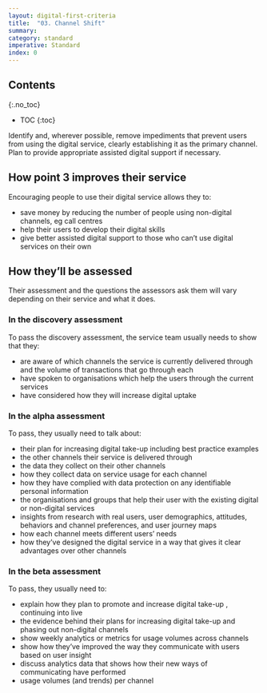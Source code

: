 ```yaml
---
layout: digital-first-criteria
title:  "03. Channel Shift"
summary:
category: standard
imperative: Standard
index: 0
---
```


## Contents
{:.no_toc}
* TOC
{:toc}
<!--TOC max3-->


Identify and, wherever possible, remove impediments that prevent users from using the digital service, clearly establishing it as the primary channel. Plan to provide appropriate assisted digital support if necessary.

## How point 3 improves their service

Encouraging people to use their digital service allows they to:

* save money by reducing the number of people using non-digital channels, eg call centres
* help their users to develop their digital skills
* give better assisted digital support to those who can’t use digital services on their own

## How they’ll be assessed

Their assessment and the questions the assessors ask them will vary depending on their service and what it does.

### In the discovery assessment

To pass the discovery assessment, the service team usually needs to show that they:

* are aware of which channels the service is currently delivered through and the volume of transactions that go through each
* have spoken to organisations which help the users through the current services
* have considered how they will increase digital uptake

### In the alpha assessment

To pass, they usually need to talk about:

* their plan for increasing digital take-up including best practice examples
* the other channels their service is delivered through
* the data they collect on their other channels
* how they collect data on service usage for each channel
* how they have complied with data protection on any identifiable personal information
* the organisations and groups that help their user with the existing digital or non-digital services
* insights from research with real users, user demographics, attitudes, behaviors and channel preferences, and user journey maps
* how each channel meets different users’ needs
* how they’ve designed the digital service in a way that gives it clear advantages over other channels

### In the beta assessment

To pass, they usually need to:

* explain how they plan to promote and increase digital take-up , continuing into live
* the evidence behind their plans for increasing digital take-up and phasing out non-digital channels
* show weekly analytics or metrics for usage volumes across channels
* show how they’ve improved the way they communicate with users based on user insight
* discuss analytics data that shows how their new ways of communicating have performed
* usage volumes (and trends) per channel
